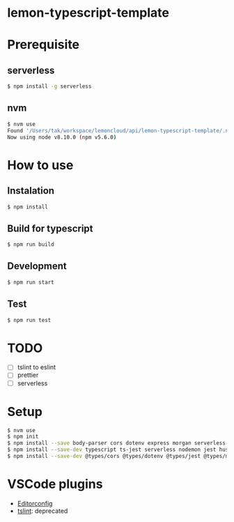 # lemon-typescript-template

# Prerequisite

## serverless

```bash
$ npm install -g serverless
```

## nvm

```bash
$ nvm use
Found '/Users/tak/workspace/lemoncloud/api/lemon-typescript-template/.nvmrc' with version <8.10.0>
Now using node v8.10.0 (npm v5.6.0)
```

# How to use

## Instalation

```bash
$ npm install
```

## Build for typescript

```bash
$ npm run build
```

## Development

```bash
$ npm run start
```

## Test

```bash
$ npm run test
```

# TODO
- [ ] tslint to eslint
- [ ] prettier 
- [ ] serverless

# Setup

```bash
$ nvm use
$ npm init 
$ npm install --save body-parser cors dotenv express morgan serverless-http winston
$ npm install --save-dev typescript ts-jest serverless nodemon jest husky concurrently
$ npm install --save-dev @types/cors @types/dotenv @types/jest @types/morgan @types/winston
```

# VSCode plugins
- [Editorconfig](https://marketplace.visualstudio.com/items?itemName=EditorConfig.EditorConfig)
- [tslint](https://marketplace.visualstudio.com/items?itemName=eg2.tslint): deprecated

